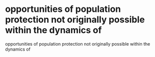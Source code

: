 # opportunities of population protection not originally possible within the dynamics of

opportunities of population protection not originally possible within the dynamics of
